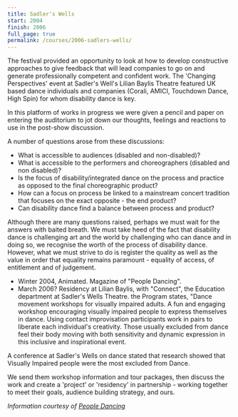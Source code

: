 ```yaml
---
title: Sadler's Wells
start: 2004
finish: 2006
full_page: true
permalink: /courses/2006-sadlers-wells/
---
```


The festival provided an opportunity to look at how to develop constructive approaches to give feedback that will lead companies to go on and generate professionally competent and confident work. The 'Changing Perspectives' event at Sadler's Well's Lilian Baylis Theatre featured UK based dance individuals and companies (Corali, AMICI, Touchdown Dance, High Spin) for whom disability dance is key.

In this platform of works in progress we were given a pencil and paper on entering the auditorium to jot down our thoughts, feelings and reactions to use in the post-show discussion.

A number of questions arose from these discussions:

 * What is accessible to audiences (disabled and non-disabled)?
 * What is accessible to the performers and choreographers (disabled and non disabled)?
 * Is the focus of disability/integrated dance on the process and practice as opposed to the final choreographic product?
 * How can a focus on process be linked to a mainstream concert tradition that focuses on the exact opposite - the end product?
 * Can disability dance find a balance between process and product?

Although there are many questions raised, perhaps we must wait for the answers with baited breath. We must take heed of the fact that disability dance is challenging art and the world by challenging who can dance and in doing so, we recognise the worth of the process of disability dance. However, what we must strive to do is register the quality as well as the value in order that equality remains paramount - equality of access, of entitlement and of judgement.

 * Winter 2004, Animated. Magazine of "People Dancing".
 * March 2006? Residency at Lilian Baylis, with "Connect", the Education department at Sadler's Wells Theatre. the Program states, "Dance movement workshops for visually impaired adults. A fun and engaging workshop encouraging visually impaired people to express themselves in dance. Using contact improvisation participants work in pairs to liberate each individual's creativity. Those usually excluded from dance feel their body moving with both sensitivity and dynamic expression in this inclusive and inspirational event.

A conference at Sadler's Wells on dance stated that research showed that Visually Impaired people were the most excluded from Dance.

We send them workshop information and tour packages, then discuss the work and create a 'project' or 'residency' in partnership - working together to meet their goals, audience building strategy, and ours.

_Information courtesy of [People Dancing](https://www.communitydance.org.uk/DB/animated-library/xposure?ed=14059)_
